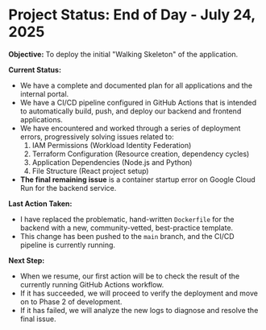 # Project Status: End of Day - July 24, 2025

**Objective:** To deploy the initial "Walking Skeleton" of the application.

**Current Status:**
*   We have a complete and documented plan for all applications and the internal portal.
*   We have a CI/CD pipeline configured in GitHub Actions that is intended to automatically build, push, and deploy our backend and frontend applications.
*   We have encountered and worked through a series of deployment errors, progressively solving issues related to:
    1.  IAM Permissions (Workload Identity Federation)
    2.  Terraform Configuration (Resource creation, dependency cycles)
    3.  Application Dependencies (Node.js and Python)
    4.  File Structure (React project setup)
*   **The final remaining issue** is a container startup error on Google Cloud Run for the backend service.

**Last Action Taken:**
*   I have replaced the problematic, hand-written `Dockerfile` for the backend with a new, community-vetted, best-practice template.
*   This change has been pushed to the `main` branch, and the CI/CD pipeline is currently running.

**Next Step:**
*   When we resume, our first action will be to check the result of the currently running GitHub Actions workflow.
*   If it has succeeded, we will proceed to verify the deployment and move on to Phase 2 of development.
*   If it has failed, we will analyze the new logs to diagnose and resolve the final issue.
